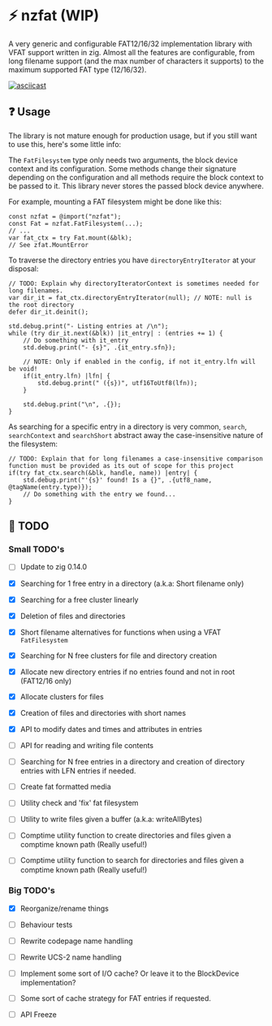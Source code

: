 # ⚡ nzfat (WIP)
A very generic and configurable FAT12/16/32 implementation library with VFAT support written in zig.
Almost all the features are configurable, from long filename support (and the max number of characters it supports) to the maximum supported FAT type (12/16/32).

[![asciicast](https://asciinema.org/a/Zf1LmR1KpfLKj7KxOFWCuUIPE.svg)](https://asciinema.org/a/Zf1LmR1KpfLKj7KxOFWCuUIPE)

  
## ❓ Usage
The library is not mature enough for production usage, but if you still want to use this, here's some little info:
  
The `FatFilesystem` type only needs two arguments, the block device context and its configuration. Some methods change their signature depending on the configuration and all methods require the block context to be passed to it. This library never stores the passed block device anywhere.

For example, mounting a FAT filesystem might be done like this:
```zig
const nzfat = @import("nzfat");
const Fat = nzfat.FatFilesystem(...);
// ...
var fat_ctx = try Fat.mount(&blk);
// See zfat.MountError
```

To traverse the directory entries you have `directoryEntryIterator` at your disposal:
```zig
// TODO: Explain why directoryIteratorContext is sometimes needed for long filenames.
var dir_it = fat_ctx.directoryEntryIterator(null); // NOTE: null is the root directory
defer dir_it.deinit();

std.debug.print("- Listing entries at /\n");
while (try dir_it.next(&blk)) |it_entry| : (entries += 1) {
    // Do something with it_entry
    std.debug.print("- {s}", .{it_entry.sfn});

    // NOTE: Only if enabled in the config, if not it_entry.lfn will be void!
    if(it_entry.lfn) |lfn| {
        std.debug.print(" ({s})", utf16ToUtf8(lfn));
    }

    std.debug.print("\n", .{});
}
```

As searching for a specific entry in a directory is very common, `search`, `searchContext` and `searchShort` abstract away the case-insensitive nature of the filesystem:
```zig
// TODO: Explain that for long filenames a case-insensitive comparison function must be provided as its out of scope for this project
if(try fat_ctx.search(&blk, handle, name)) |entry| {
    std.debug.print("'{s}' found! Is a {}", .{utf8_name, @tagName(entry.type)});
    // Do something with the entry we found...
}
```

## 📝 TODO

### Small TODO's
- [ ] Update to zig 0.14.0

- [x] Searching for 1 free entry in a directory (a.k.a: Short filename only)
- [x] Searching for a free cluster linearly
- [x] Deletion of files and directories
- [x] Short filename alternatives for functions when using a VFAT `FatFilesystem`
- [x] Searching for N free clusters for file and directory creation
- [x] Allocate new directory entries if no entries found and not in root (FAT12/16 only)
- [x] Allocate clusters for files
- [x] Creation of files and directories with short names
- [x] API to modify dates and times and attributes in entries
- [ ] API for reading and writing file contents
- [ ] Searching for N free entries in a directory and creation of directory entries with LFN entries if needed.
- [ ] Create fat formatted media
- [ ] Utility check and 'fix' fat filesystem
- [ ] Utility to write files given a buffer (a.k.a: writeAllBytes)
- [ ] Comptime utility function to create directories and files given a comptime known path (Really useful!)
- [ ] Comptime utility function to search for directories and files given a comptime known path (Really useful!)

### Big TODO's
- [x] Reorganize/rename things
- [ ] Behaviour tests
- [ ] Rewrite codepage name handling
- [ ] Rewrite UCS-2 name handling

- [ ] Implement some sort of I/O cache? Or leave it to the BlockDevice implementation?
- [ ] Some sort of cache strategy for FAT entries if requested.
- [ ] API Freeze
